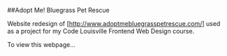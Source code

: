 ##Adopt Me! Bluegrass Pet Rescue  

Website redesign of [http://www.adoptmebluegrasspetrescue.com/] used as a project for my Code Louisville Frontend Web Design course.

To view this webpage...
